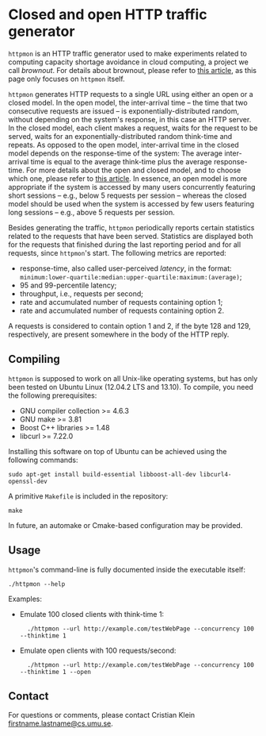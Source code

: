 Closed and open HTTP traffic generator
======================================

`httpmon` is an HTTP traffic generator used to make experiments related to computing capacity shortage avoidance in cloud computing, a project we call *brownout*. For details about brownout, please refer to [this article](http://www.diva-portal.org/smash/record.jsf?searchId=1&pid=diva2:680477), as this page only focuses on `httpmon` itself.

`httpmon` generates HTTP requests to a single URL using either an open or a closed model. In the open model, the inter-arrival time – the time that two consecutive requests are issued – is exponentially-distributed random, without depending on the system's response, in this case an HTTP server. In the closed model, each client makes a request, waits for the request to be served, waits for an exponentially-distributed random think-time and repeats. As opposed to the open model, inter-arrival time in the closed model depends on the response-time of the system: The average inter-arrival time is equal to the average think-time plus the average response-time. For more details about the open and closed model, and to choose which one, please refer to [this article](http://users.cms.caltech.edu/~adamw/papers/openvsclosed.pdf). In essence, an open model is more appropriate if the system is accessed by many users concurrently featuring short sessions – e.g., below 5 requests per session – whereas the closed model should be used when the system is accessed by few users featuring long sessions – e.g., above 5 requests per session.

Besides generating the traffic, `httpmon` periodically reports certain statistics related to the requests that have been served. Statistics are displayed both for the requests that finished during the last reporting period and for all requests, since `httpmon`'s start. The following metrics are reported:

* response-time, also called user-perceived *latency*, in the format: `minimum:lower-quartile:median:upper-quartile:maximum:(average)`;
* 95 and 99-percentile latency;
* throughput, i.e., requests per second;
* rate and accumulated number of requests containing option 1;
* rate and accumulated number of requests containing option 2.

A requests is considered to contain option 1 and 2, if the byte 128 and 129, respectively, are present somewhere in the body of the HTTP reply.

Compiling
---------

`httpmon` is supposed to work on all Unix-like operating systems, but has only been tested on Ubuntu Linux (12.04.2 LTS and 13.10).
To compile, you need the following prerequisites:

* GNU compiler collection >= 4.6.3
* GNU make >= 3.81
* Boost C++ libraries >= 1.48
* libcurl >= 7.22.0

Installing this software on top of Ubuntu can be achieved using the following commands:

    sudo apt-get install build-essential libboost-all-dev libcurl4-openssl-dev

A primitive `Makefile` is included in the repository:

    make

In future, an automake or Cmake-based configuration may be provided.

Usage
-----

`httpmon`'s command-line is fully documented inside the executable itself:

    ./httpmon --help

Examples:

* Emulate 100 closed clients with think-time 1:

        ./httpmon --url http://example.com/testWebPage --concurrency 100 --thinktime 1

* Emulate open clients with 100 requests/second:

        ./httpmon --url http://example.com/testWebPage --concurrency 100 --thinktime 1 --open

Contact
-------

For questions or comments, please contact Cristian Klein <firstname.lastname@cs.umu.se>.
